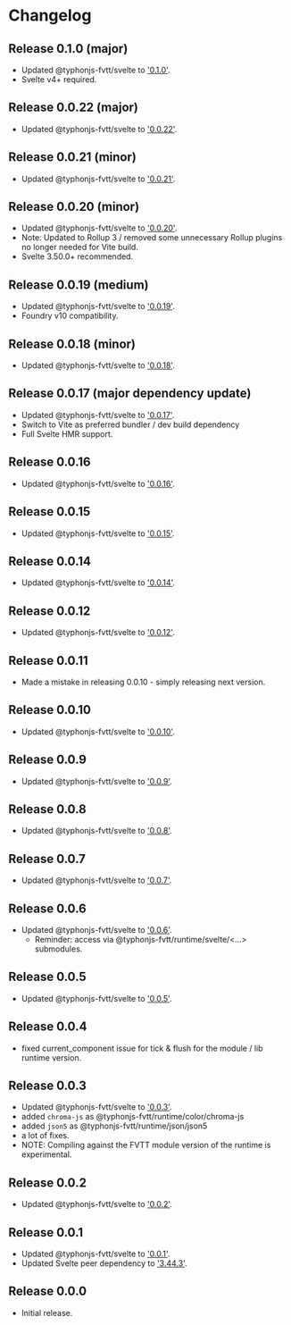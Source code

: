 # Changelog
## Release 0.1.0 (major)
- Updated @typhonjs-fvtt/svelte to ['0.1.0'](https://github.com/typhonjs-fvtt-lib/svelte/blob/main/CHANGELOG.md#release-010-major).
- Svelte v4+ required.

## Release 0.0.22 (major)
- Updated @typhonjs-fvtt/svelte to ['0.0.22'](https://github.com/typhonjs-fvtt-lib/svelte/blob/main/CHANGELOG.md#release-0022).

## Release 0.0.21 (minor)
- Updated @typhonjs-fvtt/svelte to ['0.0.21'](https://github.com/typhonjs-fvtt-lib/svelte/blob/main/CHANGELOG.md#release-0021).

## Release 0.0.20 (minor)
- Updated @typhonjs-fvtt/svelte to ['0.0.20'](https://github.com/typhonjs-fvtt-lib/svelte/blob/main/CHANGELOG.md#release-0020).
- Note: Updated to Rollup 3 / removed some unnecessary Rollup plugins no longer needed for Vite build.
- Svelte 3.50.0+ recommended.

## Release 0.0.19 (medium)
- Updated @typhonjs-fvtt/svelte to ['0.0.19'](https://github.com/typhonjs-fvtt-lib/svelte/blob/main/CHANGELOG.md#release-0019).
- Foundry v10 compatibility.

## Release 0.0.18 (minor)
- Updated @typhonjs-fvtt/svelte to ['0.0.18'](https://github.com/typhonjs-fvtt-lib/svelte/blob/main/CHANGELOG.md#release-0018).

## Release 0.0.17 (major dependency update)
- Updated @typhonjs-fvtt/svelte to ['0.0.17'](https://github.com/typhonjs-fvtt-lib/svelte/blob/main/CHANGELOG.md#release-0017).
- Switch to Vite as preferred bundler / dev build dependency
- Full Svelte HMR support.

## Release 0.0.16
- Updated @typhonjs-fvtt/svelte to ['0.0.16'](https://github.com/typhonjs-fvtt-lib/svelte/blob/main/CHANGELOG.md#release-0016).

## Release 0.0.15
- Updated @typhonjs-fvtt/svelte to ['0.0.15'](https://github.com/typhonjs-fvtt-lib/svelte/blob/main/CHANGELOG.md#release-0015).

## Release 0.0.14
- Updated @typhonjs-fvtt/svelte to ['0.0.14'](https://github.com/typhonjs-fvtt-lib/svelte/blob/main/CHANGELOG.md#release-0014).

## Release 0.0.12
- Updated @typhonjs-fvtt/svelte to ['0.0.12'](https://github.com/typhonjs-fvtt-lib/svelte/blob/main/CHANGELOG.md#release-0012).

## Release 0.0.11
- Made a mistake in releasing 0.0.10 - simply releasing next version.

## Release 0.0.10
- Updated @typhonjs-fvtt/svelte to ['0.0.10'](https://github.com/typhonjs-fvtt-lib/svelte/blob/main/CHANGELOG.md#release-0010).

## Release 0.0.9
- Updated @typhonjs-fvtt/svelte to ['0.0.9'](https://github.com/typhonjs-fvtt-lib/svelte/blob/main/CHANGELOG.md#release-009).

## Release 0.0.8
- Updated @typhonjs-fvtt/svelte to ['0.0.8'](https://github.com/typhonjs-fvtt-lib/svelte/blob/main/CHANGELOG.md#release-008).

## Release 0.0.7
- Updated @typhonjs-fvtt/svelte to ['0.0.7'](https://github.com/typhonjs-fvtt-lib/svelte/blob/main/CHANGELOG.md#release-007).

## Release 0.0.6
- Updated @typhonjs-fvtt/svelte to ['0.0.6'](https://github.com/typhonjs-fvtt-lib/svelte/blob/main/CHANGELOG.md#release-006).
  - Reminder: access via @typhonjs-fvtt/runtime/svelte/<...> submodules.

## Release 0.0.5
- Updated @typhonjs-fvtt/svelte to ['0.0.5'](https://github.com/typhonjs-fvtt-lib/svelte/blob/main/CHANGELOG.md#release-005).

## Release 0.0.4
- fixed current_component issue for tick & flush for the module / lib runtime version.

## Release 0.0.3
- Updated @typhonjs-fvtt/svelte to ['0.0.3'](https://github.com/typhonjs-fvtt-lib/svelte/blob/main/CHANGELOG.md#release-003).
- added `chroma-js` as @typhonjs-fvtt/runtime/color/chroma-js
- added `json5` as @typhonjs-fvtt/runtime/json/json5
- a lot of fixes.
- NOTE: Compiling against the FVTT module version of the runtime is experimental.

## Release 0.0.2
- Updated @typhonjs-fvtt/svelte to ['0.0.2'](https://github.com/typhonjs-fvtt-lib/svelte/blob/main/CHANGELOG.md#release-002).

## Release 0.0.1
- Updated @typhonjs-fvtt/svelte to ['0.0.1'](https://github.com/typhonjs-fvtt-lib/svelte/blob/main/CHANGELOG.md#release-001).
- Updated Svelte peer dependency to ['3.44.3'](https://github.com/sveltejs/svelte/blob/master/CHANGELOG.md#3443).

## Release 0.0.0
- Initial release.
